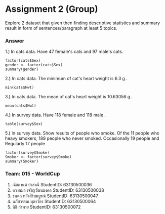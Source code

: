# Assignment 2 (Group)
Explore 2 dataset that given then finding descriptive statistics and summary result in form of sentences/paragraph at least 5 topics.

### Answer

1.) In cats data. Have 47 female's cats and 97 male's cats.
```{R}
factor(cats$Sex)
gender <- factor(cats$Sex)
summary(gender)
```

2.) In cats data. The minimum of cat's heart weight is 6.3 g .
```{R}
min(cats$Hwt)
```
3.) In cats data. The mean of cat's heart weight is 10.63056 g .
```{R}
mean(cats$Hwt)
```

4.) In survey data. Have 118 female and 118 male .
```{R}
table(survey$Sex)
```

5.) In survey data. Show results of people who smoke. Of the 11 people who heavy smokers, 189 people who never smoked.
Occasionally 19 people and Regularly 17 people
```{R}
factor(survey$Smoke)
Smoker <- factor(survey$Smoke)
summary(Smoker)
```

### Team: 015 - WorldCup

1. ณิชกานต์ ปาสาณี     StudentID: 63130500036
2. ดวงกมล เจริญวัฒนมงคล    StudentID: 63130500038
3. ธนดล หวังศิริสมบูรณ์    StudentID: 63130500047
4. นภัสวรรณ บุตรวัตร      StudentID: 63130500064
5. นิธิ ลำพาย     StudentID: 63130500072
